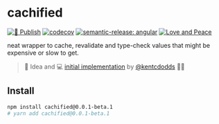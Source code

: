 # cachified

[![🚀 Publish](https://github.com/Xiphe/cachified/actions/workflows/release.yml/badge.svg)](https://github.com/Xiphe/cachified/actions/workflows/release.yml)
[![codecov](https://codecov.io/gh/Xiphe/cachified/branch/main/graph/badge.svg?token=GDN0OD10IO)](https://codecov.io/gh/Xiphe/cachified)
[![semantic-release: angular](https://img.shields.io/badge/semantic--release-angular-e10079?logo=semantic-release)](https://github.com/semantic-release/semantic-release)
[![Love and Peace](http://love-and-peace.github.io/love-and-peace/badges/base/v1.0.svg)](https://github.com/love-and-peace/love-and-peace/blob/master/versions/base/v1.0/en.md)

neat wrapper to cache, revalidate and type-check values that might be expensive or slow to get.

> 🤔 Idea and 💻 [initial implementation](https://github.com/kentcdodds/kentcdodds.com/blob/3efd0d3a07974ece0ee64d665f5e2159a97585df/app/utils/cache.server.ts) by [@kentcdodds](https://github.com/kentcdodds) 👏💜

## Install

```sh
npm install cachified@0.0.1-beta.1
# yarn add cachified@0.0.1-beta.1
```
